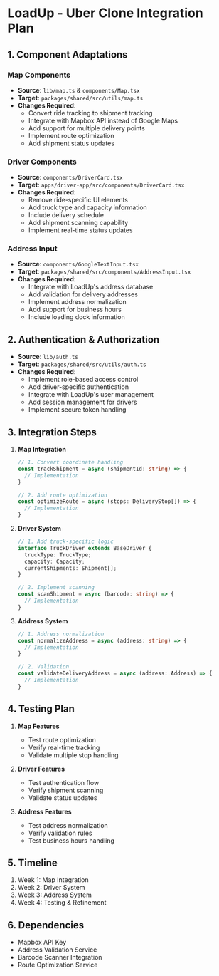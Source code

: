# LoadUp - Uber Clone Integration Plan

## 1. Component Adaptations

### Map Components
- **Source**: `lib/map.ts` & `components/Map.tsx`
- **Target**: `packages/shared/src/utils/map.ts`
- **Changes Required**:
  - Convert ride tracking to shipment tracking
  - Integrate with Mapbox API instead of Google Maps
  - Add support for multiple delivery points
  - Implement route optimization
  - Add shipment status updates

### Driver Components
- **Source**: `components/DriverCard.tsx`
- **Target**: `apps/driver-app/src/components/DriverCard.tsx`
- **Changes Required**:
  - Remove ride-specific UI elements
  - Add truck type and capacity information
  - Include delivery schedule
  - Add shipment scanning capability
  - Implement real-time status updates

### Address Input
- **Source**: `components/GoogleTextInput.tsx`
- **Target**: `packages/shared/src/components/AddressInput.tsx`
- **Changes Required**:
  - Integrate with LoadUp's address database
  - Add validation for delivery addresses
  - Implement address normalization
  - Add support for business hours
  - Include loading dock information

## 2. Authentication & Authorization
- **Source**: `lib/auth.ts`
- **Target**: `packages/shared/src/utils/auth.ts`
- **Changes Required**:
  - Implement role-based access control
  - Add driver-specific authentication
  - Integrate with LoadUp's user management
  - Add session management for drivers
  - Implement secure token handling

## 3. Integration Steps

1. **Map Integration**
   ```typescript
   // 1. Convert coordinate handling
   const trackShipment = async (shipmentId: string) => {
     // Implementation
   }

   // 2. Add route optimization
   const optimizeRoute = async (stops: DeliveryStop[]) => {
     // Implementation
   }
   ```

2. **Driver System**
   ```typescript
   // 1. Add truck-specific logic
   interface TruckDriver extends BaseDriver {
     truckType: TruckType;
     capacity: Capacity;
     currentShipments: Shipment[];
   }

   // 2. Implement scanning
   const scanShipment = async (barcode: string) => {
     // Implementation
   }
   ```

3. **Address System**
   ```typescript
   // 1. Address normalization
   const normalizeAddress = async (address: string) => {
     // Implementation
   }

   // 2. Validation
   const validateDeliveryAddress = async (address: Address) => {
     // Implementation
   }
   ```

## 4. Testing Plan

1. **Map Features**
   - Test route optimization
   - Verify real-time tracking
   - Validate multiple stop handling

2. **Driver Features**
   - Test authentication flow
   - Verify shipment scanning
   - Validate status updates

3. **Address Features**
   - Test address normalization
   - Verify validation rules
   - Test business hours handling

## 5. Timeline

1. Week 1: Map Integration
2. Week 2: Driver System
3. Week 3: Address System
4. Week 4: Testing & Refinement

## 6. Dependencies

- Mapbox API Key
- Address Validation Service
- Barcode Scanner Integration
- Route Optimization Service 